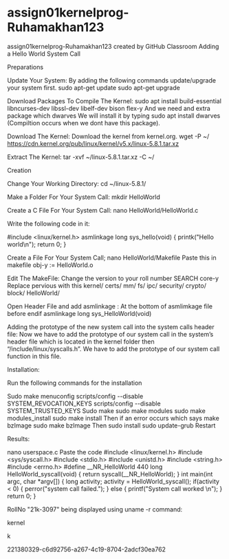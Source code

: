 # assign01kernelprog-Ruhamakhan123
assign01kernelprog-Ruhamakhan123 created by GitHub Classroom
Adding a Hello World System Call

Preparations

Update Your System: By adding the following commands update/upgrade your system first.
sudo apt-get update sudo apt-get upgrade

Download Packages To Compile The Kernel: sudo apt install build-essential libncurses-dev libssl-dev libelf-dev bison flex-y And we need and extra package which dwarves We will install it by typing sudo apt install dwarves (Compiltion occurs when we dont have this package).

Download The Kernel: Download the kernel from kernel.org. wget -P ~/ https://cdn.kernel.org/pub/linux/kernel/v5.x/linux-5.8.1.tar.xz

Extract The Kernel: tar -xvf ~/linux-5.8.1.tar.xz -C ~/

Creation

Change Your Working Directory: cd ~/linux-5.8.1/

Make a Folder For Your System Call: mkdir HelloWorld

Create a C File For Your System Call: nano HelloWorld/HelloWorld.c

Write the following code in it:

#include <linux/kernel.h> asmlinkage long sys_hello(void) { printk("Hello world\n"); return 0; }

Create a File For Your System Call; nano HelloWorld/Makefile Paste this in makefile obj-y := HelloWorld.o

Edit The MakeFile: Change the version to your roll number SEARCH core-y Replace pervious with this kernel/ certs/ mm/ fs/ ipc/ security/ crypto/ block/ HelloWorld/

Open Header File and add asmlinkage : At the bottom of asmlimkage file before endif asmlinkage long sys_HelloWorld(void)

Adding the prototype of the new system call into the system calls header file: Now we have to add the prototype of our system call in the system’s header file which is located in the kernel folder then “/include/linux/syscalls.h”. We have to add the prototype of our system call function in this file.

Installation:

Run the following commands for the installation

Sudo make menuconfig scripts/config --disable SYSTEM_REVOCATION_KEYS scripts/config --disable SYSTEM_TRUSTED_KEYS Sudo make sudo make modules sudo make modules_install sudo make install Then if an error occurs which says make bzImage sudo make bzImage Then sudo install sudo update-grub Restart

Results:

nano userspace.c Paste the code #include <linux/kernel.h> #include <sys/syscall.h> #include <stdio.h> #include <unistd.h> #include <string.h> #include <errno.h> #define __NR_HelloWorld 440 long HelloWorld_syscall(void) { return syscall(__NR_HelloWorld); } int main(int argc, char *argv[]) { long activity; activity = HelloWorld_syscall(); if(activity < 0) { perror("system call failed."); } else { printf("System call worked \n"); } return 0; }

RollNo "21k-3097" being displayed using uname -r command:

kernel

k

221380329-c6d92756-a267-4c19-8704-2adcf30ea762

